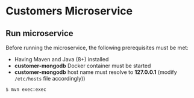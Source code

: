 # Customers Microservice

## Run microservice

Before running the microservice, the following prerequisites must be met:
- Having Maven and Java (8+) installed 
- **customer-mongodb** Docker container must be started
- **customer-mongodb** host name must resolve to **127.0.0.1** (modify `/etc/hosts` file accordingly))

```console
$ mvn exec:exec
```